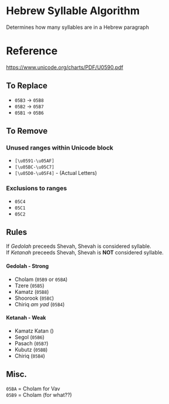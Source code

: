 # Hebrew Syllable Algorithm

Determines how many syllables are in a Hebrew paragraph

# Reference

<https://www.unicode.org/charts/PDF/U0590.pdf>

## To Replace

-   `05B3` -> `05B8`
-   `05B2` -> `05B7`
-   `05B1` -> `05B6`

## To Remove

### Unused ranges within Unicode block

-   `[\u0591-\u05AF]`
-   `[\u05BC-\u05C7]`
-   `[\u05D0-\u05F4]` - (Actual Letters)

### Exclusions to ranges

-   `05C4`
-   `05C1`
-   `05C2`

## Rules

If _Gedolah_ preceeds Shevah, Shevah is considered syllable.  
If _Ketanah_ preceeds Shevah, Shevah is **NOT** considered syllable.

#### Gedolah - Strong

-   Cholam (`05B9` or `05BA`)
-   Tzere (`05B5`)
-   Kamatz (`05B8`)
-   Shoorook (`05BC`)
-   Chiriq _am yad_ (`05B4`)

#### Ketanah - Weak

-   Kamatz Katan ()
-   Segol (`05B6`)
-   Pasach (`05B7`)
-   Kubutz (`05BB`)
-   Chiriq (`05B4`)

## Misc.

`05BA` = Cholam for Vav  
`05B9` = Cholam (for what??)
